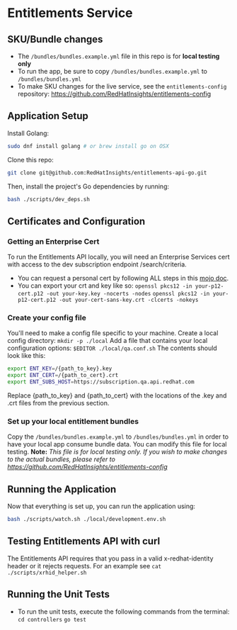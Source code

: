 # Entitlements Service

## SKU/Bundle changes
- The `/bundles/bundles.example.yml` file in this repo is for **local testing only**
- To run the app, be sure to copy `/bundles/bundles.example.yml` to `/bundles/bundles.yml`
- To make SKU changes for the live service, see the `entitlements-config` repository: https://github.com/RedHatInsights/entitlements-config

## Application Setup

Install Golang:

```sh
sudo dnf install golang # or brew install go on OSX
```

Clone this repo:

```sh
git clone git@github.com:RedHatInsights/entitlements-api-go.git
```

Then, install the project's Go dependencies by running:

```sh
bash ./scripts/dev_deps.sh
```

## Certificates and Configuration

### Getting an Enterprise Cert

To run the Entitlements API locally, you will need an Enterprise Services cert with access to the dev subscription endpoint /search/criteria.

* You can request a personal cert by following ALL steps in this [mojo doc](https://mojo.redhat.com/docs/DOC-1144091).
* You can export your crt and key like so:
    `openssl pkcs12 -in your-p12-cert.p12 -out your-key.key -nocerts -nodes`
    `openssl pkcs12 -in your-p12-cert.p12 -out your-cert-sans-key.crt -clcerts -nokeys`

### Create your config file

You'll need to make a config file specific to your machine.
Create a local config directory: `mkdir -p ./local`
Add a file that contains your local configuration options: `$EDITOR ./local/qa.conf.sh`
The contents should look like this:

```sh
export ENT_KEY=/{path_to_key}.key
export ENT_CERT=/{path_to_cert}.crt
export ENT_SUBS_HOST=https://subscription.qa.api.redhat.com
```

Replace {path_to_key} and {path_to_cert} with the locations of the .key and .crt files from the previous section.

### Set up your local entitlement bundles

Copy the `/bundles/bundles.example.yml` to `/bundles/bundles.yml` in order to have your local app consume bundle data. You can modify this file for local testing.
**Note:** _This file is for local testing only. If you wish to make changes to the actual bundles, please refer to https://github.com/RedHatInsights/entitlements-config_

## Running the Application

Now that everything is set up, you can run the application using:

```bash
bash ./scripts/watch.sh ./local/development.env.sh
```

## Testing Entitlements API with curl

The Entitlements API requires that you pass in a valid x-redhat-identity header or it rejects requests.
For an example see `cat ./scripts/xrhid_helper.sh`

## Running the Unit Tests

* To run the unit tests, execute the following commands from the terminal:
    `cd controllers`
    `go test`
